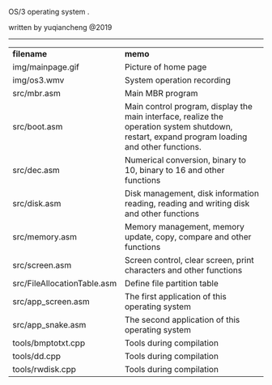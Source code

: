 OS/3 operating system .
<p>
written by yuqiancheng @2019
<hr>
<table>
  <tr>
    <td width=200><strong>filename</strong>
    </td><td><strong>memo</strong></td></tr>
<tr>
  <td>img/mainpage.gif</td>
  <td>Picture of home page</td>
</tr>
<tr>
<td>img/os3.wmv</td>
  <td>System operation recording</td>
</tr>
<tr>
<td>src/mbr.asm</td>
  <td>Main MBR program</td>
</tr>
<tr>
<td>src/boot.asm</td>
  <td>Main control program, display the main interface, realize the operation system shutdown, restart, expand program loading and other functions. </td>
</tr>
<tr>
<td>src/dec.asm</td>
  <td>Numerical conversion, binary to 10, binary to 16 and other functions </td>
</tr>
<tr>
<td>src/disk.asm</td>
  <td>Disk management, disk information reading, reading and writing disk and other functions </td>
</tr>
<tr>
<td>src/memory.asm</td>
  <td>Memory management, memory update, copy, compare and other functions </td>
</tr>
<tr>
<td>src/screen.asm</td>
  <td>Screen control, clear screen, print characters and other functions</td>
</tr>
<tr>
<td>src/FileAllocationTable.asm</td>
  <td>Define file partition table</td>
</tr>
<tr>
<td>src/app_screen.asm</td>
  <td>The first application of this operating system</td>
</tr>
<tr>
<td>src/app_snake.asm</td>
  <td>The second application of this operating system</td>
</tr>
<tr>
<td>tools/bmptotxt.cpp</td>
  <td>Tools during compilation </td>
</tr>
<tr>
<td>tools/dd.cpp</td>
  <td>Tools during compilation </td>
</tr>
<tr>
<td>tools/rwdisk.cpp</td>
  <td>Tools during compilation </td>
</tr>
</table>
